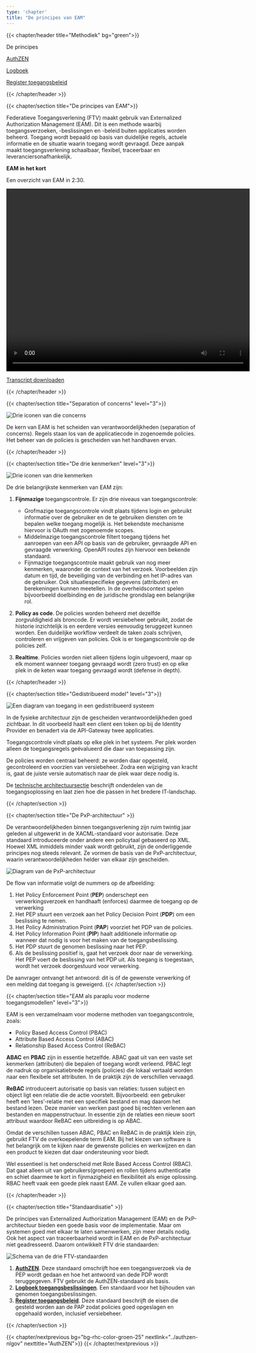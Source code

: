```yaml
---
type: 'chapter'
title: "De principes van EAM"
---
```


{{< chapter/header title="Methodiek" bg="green">}}

<div class="sub-navigation-wrapper">
<div class="sub-navigation-tab-selected utrecht-paragraph pt-1 sub-navigation-tab">
   <p>
      De principes
   </p>
</div>
<div class="utrecht-paragraph pt-1 sub-navigation-tab bg-rhc-color-groen-25">
   <p>
      <a href="../authzen-nlgov">AuthZEN</a>
   </p>
</div>
<div class="utrecht-paragraph pt-1 sub-navigation-tab bg-rhc-color-groen-25">
   <p>
      <a href="../logboek-toegangsbeslissingen">Logboek</a>
   </p>
</div> 
<div class="utrecht-paragraph pt-1 sub-navigation-tab bg-rhc-color-groen-25">
   <p>
      <a href="../register-toegangsbeleid">Register toegangsbeleid</a>
   </p>
</div> 
</div>

{{< /chapter/header >}}

{{< chapter/section title="De principes van EAM">}}

Federatieve Toegangsverlening (FTV) maakt gebruik van Externalized Authorization Management (EAM). Dit is een methode waarbij toegangsverzoeken, -beslissingen en -beleid buiten applicaties worden beheerd. Toegang wordt bepaald op basis van duidelijke regels, actuele informatie en de situatie waarin toegang wordt gevraagd. Deze aanpak maakt toegangsverlening schaalbaar, flexibel, traceerbaar en leveranciersonafhankelijk.

**EAM in het kort**

Een overzicht van EAM in 2:30.

<video width="640" height="480" controls>
  <source src="https://github.com/VNG-Realisatie/ftv/raw/refs/heads/main/content/methodiek/methodiek-slidecast.mp4" type="video/mp4">
</video>

<a href="methodiek-slidecast-transcript.txt" download>Transcript downloaden</a>

{{< /chapter/header >}}

{{< chapter/section title="Separation of concerns" level="3">}}

![Drie iconen van die concerns](../methodiek_soc.png)

De kern van EAM is het scheiden van verantwoordelijkheden (separation of concerns). Regels staan los van de applicatiecode in zogenoemde policies. Het beheer van de policies is gescheiden van het handhaven ervan.

{{< /chapter/header >}}

{{< chapter/section title="De drie kenmerken" level="3">}}

![Drie iconen van drie kenmerken](../methodiek-3-kenmerken.png)

De drie belangrijkste kenmerken van EAM zijn:

1. **Fijnmazige** toegangscontrole.
Er zijn drie niveaus van toegangscontrole:

     - Grofmazige toegangscontrole vindt plaats tijdens login en gebruikt informatie over de gebruiker en de te gebruiken diensten om te bepalen welke toegang mogelijk is.  Het bekendste mechanisme hiervoor is OAuth met zogenoemde scopes.
     - Middelmazige toegangscontrole filtert toegang tijdens het aanroepen van een API op basis van de gebruiker, gevraagde API en gevraagde verwerking. OpenAPI routes zijn hiervoor een bekende standaard.
     - Fijnmazige toegangscontrole maakt gebruik van nog meer kenmerken, waaronder de context van het verzoek. Voorbeelden zijn datum en tijd, de beveiliging van de verbinding en het IP-adres van de gebruiker. Ook situatiespecifieke gegevens (attributen) en berekeningen kunnen meetellen. In de overheidscontext spelen bijvoorbeeld doelbinding en de juridische grondslag een belangrijke rol.

3. **Policy as code**.
De policies worden beheerd met dezelfde zorgvuldigheid als broncode. Er wordt versiebeheer gebruikt, zodat de historie inzichtelijk is en eerdere versies eenvoudig teruggezet kunnen worden. Een duidelijke workflow verdeelt de taken zoals schrijven, controleren en vrijgeven van policies. Ook is er toegangscontrole op de policies zelf.

3. **Realtime**.
Policies worden niet alleen tijdens login uitgevoerd, maar op elk moment wanneer toegang gevraagd wordt (zero trust) en op elke plek in de keten waar toegang gevraagd wordt (defense in depth).

{{< /chapter/header >}}

{{< chapter/section title="Gedistribueerd model" level="3">}}

![Een diagram van toegang in een gedistribueerd systeem](../methodiek-gedistribueerd.png)

In de fysieke architectuur zijn de gescheiden verantwoordelijkheden goed zichtbaar. In dit voorbeeld haalt een client een token op bij de Identity Provider en benadert via de API-Gateway twee applicaties.

Toegangscontrole vindt plaats op elke plek in het systeem. Per plek worden alleen de toegangsregels geëvalueerd die daar van toepassing zijn.

De policies worden centraal beheerd: ze worden daar opgesteld, gecontroleerd en voorzien van versiebeheer. Zodra een wijziging van kracht is, gaat de juiste versie automatisch naar de plek waar deze nodig is.

De [technische architectuursectie](../architectuur) beschrijft onderdelen van de toegangsoplossing en laat zien hoe die passen in het bredere IT-landschap.

{{< /chapter/section >}}

{{< chapter/section title="De PxP-architectuur" >}}

De verantwoordelijkheden binnen toegangsverlening zijn ruim twintig jaar geleden al uitgewerkt in de XACML-standaard voor autorisatie. Deze standaard introduceerde onder andere een policytaal gebaseerd op XML. Hoewel XML inmiddels minder vaak wordt gebruikt, zijn de onderliggende principes nog steeds relevant. Ze vormen de basis van de PxP-architectuur, waarin verantwoordelijkheden helder van elkaar zijn gescheiden.

![Diagram van de PxP-architectuur](/ftv/diagrams/methodiek-pxp.svg)

De flow van informatie volgt de nummers op de afbeelding:

1. Het Policy Enforcement Point (**PEP**) onderschept een verwerkingsverzoek en handhaaft (enforces) daarmee de toegang op de verwerking 
2. Het PEP stuurt een verzoek aan het Policy Decision Point (**PDP**) om een beslissing te nemen.
3. Het Policy Administration Point (**PAP**) voorziet het PDP van de policies.
4. Het Policy Information Point (**PIP**) haalt additionele informatie op wanneer dat nodig is voor het maken van de toegangsbeslissing.
5. Het PDP stuurt de genomen beslissing naar het PEP.
6. Als de beslissing positief is, gaat het verzoek door naar de verwerking. Het PEP voert de beslissing van het PDP uit. Als toegang is toegestaan, wordt het verzoek doorgestuurd voor verwerking.

De aanvrager ontvangt het antwoord: dit is óf de gewenste verwerking óf een melding dat toegang is geweigerd.
{{< /chapter/section >}}

{{< chapter/section title="EAM als paraplu voor moderne toegangsmodellen" level="3">}}

EAM is een verzamelnaam voor moderne methoden van toegangscontrole, zoals:
- Policy Based Access Control (PBAC)
- Attribute Based Access Control (ABAC)
- Relationship Based Access Control (ReBAC)

**ABAC** en **PBAC** zijn in essentie hetzelfde. ABAC gaat uit van een vaste set kenmerken (attributen) die bepalen of toegang wordt verleend. PBAC legt de nadruk op organisatiebrede regels (policies) die lokaal vertaald worden naar een flexibele set attributen. In de praktijk zijn de verschillen vervaagd.

**ReBAC** introduceert autorisatie op basis van relaties: tussen subject en object ligt een relatie die de actie voorstelt. Bijvoorbeeld: een gebruiker heeft een ’lees’-relatie met een specifiek bestand en mag daarom het bestand lezen. Deze manier van werken past goed bij rechten verlenen aan bestanden en mappenstructuur. In essentie zijn de relaties een nieuw soort attribuut waardoor ReBAC een uitbreiding is op ABAC.

Omdat de verschillen tussen ABAC, PBAC en ReBAC in de praktijk klein zijn, gebruikt FTV de overkoepelende term EAM. Bij het kiezen van software is het belangrijk om te kijken naar de gewenste policies en werkwijzen en dan een product te kiezen dat daar ondersteuning voor biedt.

Wel essentieel is het onderscheid met Role Based Access Control (RBAC). Dat gaat alleen uit van gebruikers(groepen) en rollen tijdens authenticatie en schiet daarmee te kort in fijnmazigheid en flexibiliteit als enige oplossing. RBAC heeft vaak een goede plek naast EAM. Ze vullen elkaar goed aan.

{{< /chapter/header >}}

{{< chapter/section title="Standaardisatie" >}}

De principes van Externalized Authorization Management (EAM) en de PxP-architectuur bieden een goede basis voor de implementatie. Maar om systemen goed met elkaar te laten samenwerken, zijn meer details nodig. Ook het aspect van traceerbaarheid wordt in EAM en de PxP-architectuur niet geadresseerd. Daarom ontwikkelt FTV drie standaarden:

![Schema van de drie FTV-standaarden](/ftv/diagrams/methodiek-pxp-standaardisatie.svg)

1. **[AuthZEN](../authzen-nlgov)**. Deze standaard omschrijft hoe een toegangsverzoek via de PEP wordt gedaan en hoe het antwoord van dede PDP wordt teruggegeven. FTV gebruikt de AuthZEN-standaard als basis.
2. **[Logboek toegangsbeslissingen](../logboek-toegangsbeslissingen)**. Een standaard voor het bijhouden van genomen toegangsbeslissingen.
3. **[Register toegangsbeleid](../register-toegangsbeleid)**. Deze standaard beschrijft de eisen die gesteld worden aan de PAP zodat policies goed opgeslagen en opgehaald worden, inclusief versiebeheer.

{{< /chapter/section >}}

{{< chapter/nextprevious  bg="bg-rhc-color-groen-25" nextlink="../authzen-nlgov" nexttitle="AuthZEN">}}
{{< /chapter/nextprevious >}}
